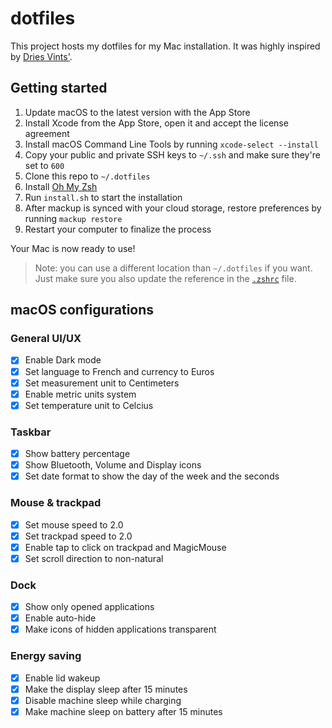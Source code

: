 # dotfiles
This project hosts my dotfiles for my Mac installation. It was highly inspired by [Dries Vints'](https://github.com/driesvints/dotfiles).

## Getting started

1. Update macOS to the latest version with the App Store
2. Install Xcode from the App Store, open it and accept the license agreement
3. Install macOS Command Line Tools by running `xcode-select --install`
4. Copy your public and private SSH keys to `~/.ssh` and make sure they're set to `600`
5. Clone this repo to `~/.dotfiles`
6. Install [Oh My Zsh](https://github.com/robbyrussell/oh-my-zsh#getting-started)
6. Run `install.sh` to start the installation
7. After mackup is synced with your cloud storage, restore preferences by running `mackup restore`
8. Restart your computer to finalize the process

Your Mac is now ready to use!

> Note: you can use a different location than `~/.dotfiles` if you want. Just make sure you also update the reference in the [`.zshrc`](./.zshrc) file.

## macOS configurations

### General UI/UX

- [x] Enable Dark mode
- [x] Set language to French and currency to Euros
- [x] Set measurement unit to Centimeters
- [x] Enable metric units system
- [x] Set temperature unit to Celcius

### Taskbar

- [x] Show battery percentage
- [x] Show Bluetooth, Volume and Display icons
- [x] Set date format to show the day of the week and the seconds

### Mouse & trackpad

- [x] Set mouse speed to 2.0
- [x] Set trackpad speed to 2.0
- [x] Enable tap to click on trackpad and MagicMouse
- [x] Set scroll direction to non-natural

### Dock

- [x] Show only opened applications
- [x] Enable auto-hide
- [x] Make icons of hidden applications transparent

### Energy saving

- [x] Enable lid wakeup
- [x] Make the display sleep after 15 minutes
- [x] Disable machine sleep while charging
- [x] Make machine sleep on battery after 15 minutes

